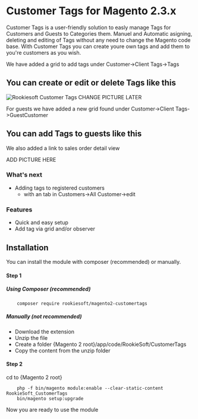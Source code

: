 # Customer Tags for Magento 2.3.x
Customer Tags is a user-friendly solution to easly manage Tags for Customers and Guests to Categories them. Manuel and Automatic asigning, deleting and editing of Tags without any need to change the Magento code base. 
With Customer Tags you can create youre own tags and add them to you're customers as you wish. 

We have added a grid to add tags under Customer->Client Tags->Tags
## You can create or edit or delete Tags like this
                            
![Rookiesoft Customer Tags](https://i.ibb.co/4Wf0ktb/Add-tag-view.png)
CHANGE PICTURE LATER

For guests we have added a new grid found under Customer->Client Tags->GuestCustomer
## You can add Tags to guests like this
We also added a link to sales order detail view <!-- think of an better sentance later -->

ADD PICTURE HERE

### What's next
* Adding tags to registered customers
  * with an tab in Customers->All Customer->edit

### Features
* Quick and easy setup
* Add tag via grid and/or observer

## Installation
You can install the module with composer (recommended) or manually.

#### Step 1
##### Using Composer (recommended)
```
    composer require rookiesoft/magento2-customertags
```

##### Manually  (not recommended)
 * Download the extension
 * Unzip the file
 * Create a folder {Magento 2 root}/app/code/RookieSoft/CustomerTags
 * Copy the content from the unzip folder

#### Step 2
cd to {Magento 2 root}
```
    php -f bin/magento module:enable --clear-static-content RookieSoft_CustomerTags
    bin/magento setup:upgrade
```

Now you are ready to use the module